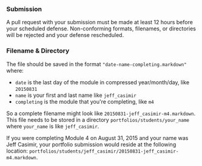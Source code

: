 ### Submission

A pull request with your submission must be made at least 12 hours before your
scheduled defense. Non-conforming formats, filenames, or directories will be
rejected and your defense rescheduled.

### Filename & Directory

The file should be
saved in the format `"date-name-completing.markdown"` where:

* `date` is the last day of the module in compressed year/month/day, like `20150831`
* `name` is your first and last name like `jeff_casimir`
* `completing` is the module that you're completing, like `m4`

So a complete filename might look like `20150831-jeff_casimir-m4.markdown`. This
file needs to be stored in a directory `portfolios/students/your_name` where
`your_name` is like `jeff_casimir`.

If you were completing Module 4 on August 31, 2015 and your name was Jeff Casimir, 
your portfolio submission would reside at the following location: `portfolios/students/jeff_casimir/20150831-jeff_casimir-m4.markdown`.
